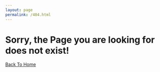```yaml
---
layout: page
permalink: /404.html
---
```


# Sorry, the Page you are looking for does not exist!

[Back To Home]({{site.url}}{{site.baseurl}})
